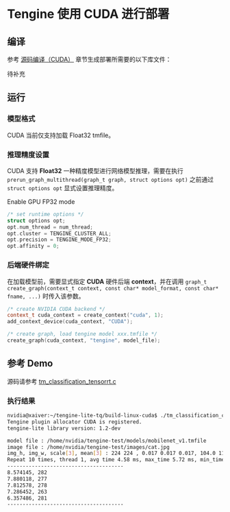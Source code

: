 # Tengine 使用 CUDA 进行部署

## 编译

参考 [源码编译（CUDA）](../source_compile/compile_cuda.md) 章节生成部署所需要的以下库文件：

待补充

## 运行

### 模型格式

CUDA 当前仅支持加载 Float32 tmfile。

### 推理精度设置

CUDA 支持 **Float32** 一种精度模型进行网络模型推理，需要在执行 `prerun_graph_multithread(graph_t graph, struct options opt)` 之前通过 `struct options opt` 显式设置推理精度。

Enable GPU FP32 mode

```c++
/* set runtime options */
struct options opt;
opt.num_thread = num_thread;
opt.cluster = TENGINE_CLUSTER_ALL;
opt.precision = TENGINE_MODE_FP32;
opt.affinity = 0;
```

### 后端硬件绑定

在加载模型前，需要显式指定 **CUDA** 硬件后端 **context**，并在调用 `graph_t create_graph(context_t context, const char* model_format, const char* fname, ...)` 时传入该参数。

```c++
/* create NVIDIA CUDA backend */
context_t cuda_context = create_context("cuda", 1);
add_context_device(cuda_context, "CUDA");

/* create graph, load tengine model xxx.tmfile */
create_graph(cuda_context, "tengine", model_file);
```

## 参考 Demo

源码请参考 [tm_classification_tensorrt.c](https://github.com/OAID/Tengine/blob/tengine-lite/examples/tm_classification_tensorrt.c)

### 执行结果

```bash
nvidia@xaiver:~/tengine-lite-tq/build-linux-cuda$ ./tm_classification_cuda -m mobilenet_v1.tmfile -i cat.jpg -g 224,224 -s 0.017,0.017,0.017 -w 104.007,116.669,122.679 -r 10
Tengine plugin allocator CUDA is registered.
tengine-lite library version: 1.2-dev

model file : /home/nvidia/tengine-test/models/mobilenet_v1.tmfile
image file : /home/nvidia/tengine-test/images/cat.jpg
img_h, img_w, scale[3], mean[3] : 224 224 , 0.017 0.017 0.017, 104.0 116.7 122.7
Repeat 10 times, thread 1, avg time 4.58 ms, max_time 5.72 ms, min_time 4.24 ms
--------------------------------------
8.574145, 282
7.880118, 277
7.812578, 278
7.286452, 263
6.357486, 281
--------------------------------------
```
